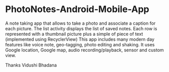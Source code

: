 # PhotoNotes-Android-Mobile-App
A note taking app that allows to take a photo and associate a caption for each picture. 
The list activity displays the list of saved notes. Each row is represented with a thumbnail picture plus a simple of piece of text (implemented using RecyclerView)
This app includes many modern day features like  voice note, geo-tagging, photo editing and shaking. It uses Google location, Google map, audio recording/playback, sensor and custom view.

Thanks
Vidushi Bhadana

